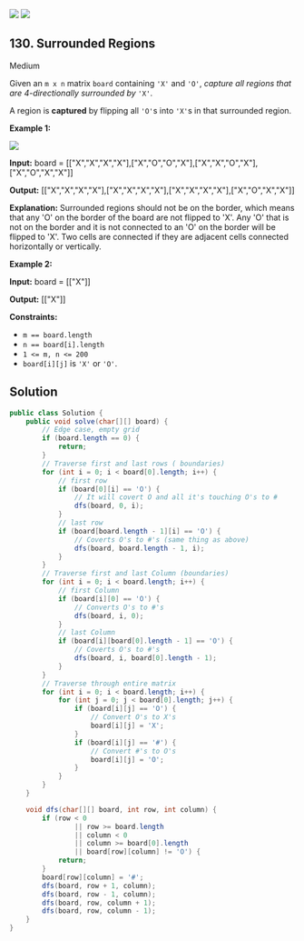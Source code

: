 [![](https://img.shields.io/github/stars/javadev/LeetCode-in-Java?label=Stars&style=flat-square)](https://github.com/javadev/LeetCode-in-Java)
[![](https://img.shields.io/github/forks/javadev/LeetCode-in-Java?label=Fork%20me%20on%20GitHub%20&style=flat-square)](https://github.com/javadev/LeetCode-in-Java/fork)

## 130\. Surrounded Regions

Medium

Given an `m x n` matrix `board` containing `'X'` and `'O'`, _capture all regions that are 4-directionally surrounded by_ `'X'`.

A region is **captured** by flipping all `'O'`s into `'X'`s in that surrounded region.

**Example 1:**

![](https://assets.leetcode.com/uploads/2021/02/19/xogrid.jpg)

**Input:** board = \[\["X","X","X","X"],["X","O","O","X"],["X","X","O","X"],["X","O","X","X"]]

**Output:** [["X","X","X","X"],["X","X","X","X"],["X","X","X","X"],["X","O","X","X"]]

**Explanation:** Surrounded regions should not be on the border, which means that any 'O' on the border of the board are not flipped to 'X'. Any 'O' that is not on the border and it is not connected to an 'O' on the border will be flipped to 'X'. Two cells are connected if they are adjacent cells connected horizontally or vertically. 

**Example 2:**

**Input:** board = \[\["X"]]

**Output:** [["X"]] 

**Constraints:**

*   `m == board.length`
*   `n == board[i].length`
*   `1 <= m, n <= 200`
*   `board[i][j]` is `'X'` or `'O'`.

## Solution

```java
public class Solution {
    public void solve(char[][] board) {
        // Edge case, empty grid
        if (board.length == 0) {
            return;
        }
        // Traverse first and last rows ( boundaries)
        for (int i = 0; i < board[0].length; i++) {
            // first row
            if (board[0][i] == 'O') {
                // It will covert O and all it's touching O's to #
                dfs(board, 0, i);
            }
            // last row
            if (board[board.length - 1][i] == 'O') {
                // Coverts O's to #'s (same thing as above)
                dfs(board, board.length - 1, i);
            }
        }
        // Traverse first and last Column (boundaries)
        for (int i = 0; i < board.length; i++) {
            // first Column
            if (board[i][0] == 'O') {
                // Converts O's to #'s
                dfs(board, i, 0);
            }
            // last Column
            if (board[i][board[0].length - 1] == 'O') {
                // Coverts O's to #'s
                dfs(board, i, board[0].length - 1);
            }
        }
        // Traverse through entire matrix
        for (int i = 0; i < board.length; i++) {
            for (int j = 0; j < board[0].length; j++) {
                if (board[i][j] == 'O') {
                    // Convert O's to X's
                    board[i][j] = 'X';
                }
                if (board[i][j] == '#') {
                    // Convert #'s to O's
                    board[i][j] = 'O';
                }
            }
        }
    }

    void dfs(char[][] board, int row, int column) {
        if (row < 0
                || row >= board.length
                || column < 0
                || column >= board[0].length
                || board[row][column] != 'O') {
            return;
        }
        board[row][column] = '#';
        dfs(board, row + 1, column);
        dfs(board, row - 1, column);
        dfs(board, row, column + 1);
        dfs(board, row, column - 1);
    }
}
```